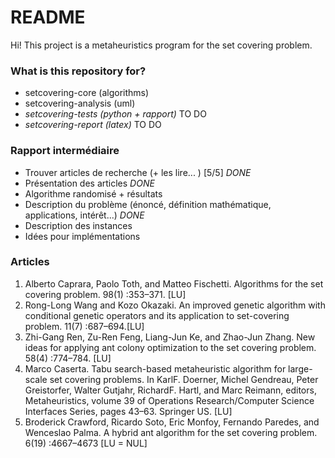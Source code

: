# README #

Hi! This project is a metaheuristics program for the set covering problem.

### What is this repository for? ###

* setcovering-core (algorithms)
* setcovering-analysis (uml)
* *setcovering-tests (python + rapport)* TO DO
* *setcovering-report (latex)* TO DO

### Rapport intermédiaire ###

* Trouver articles de recherche (+ les lire... ) [5/5] *DONE*
* Présentation des articles *DONE*
* Algorithme randomisé + résultats
* Description du problème (énoncé,   définition   mathématique,   applications, intérêt...) *DONE*
* Description des instances
* Idées pour implémentations

### Articles ###
1. Alberto Caprara, Paolo Toth, and Matteo Fischetti. Algorithms for the set covering problem. 98(1) :353–371. [LU]
2. Rong-Long Wang and Kozo Okazaki. An improved genetic algorithm with conditional genetic operators and its application to set-covering problem. 11(7) :687–694.[LU]
3. Zhi-Gang Ren, Zu-Ren Feng, Liang-Jun Ke, and Zhao-Jun Zhang. New ideas for applying ant colony optimization to the set covering problem. 58(4) :774–784. [LU]
4. Marco Caserta. Tabu search-based metaheuristic algorithm for large-scale set covering problems. In KarlF. Doerner, Michel Gendreau, Peter Greistorfer, Walter Gutjahr, RichardF. Hartl, and Marc Reimann, editors, Metaheuristics, volume 39 of Operations Research/Computer Science Interfaces Series, pages 43–63. Springer US. [LU]
5. Broderick Crawford, Ricardo Soto, Eric Monfoy, Fernando Paredes, and Wenceslao Palma. A hybrid ant algorithm for the set covering problem. 6(19) :4667–4673 [LU = NUL]